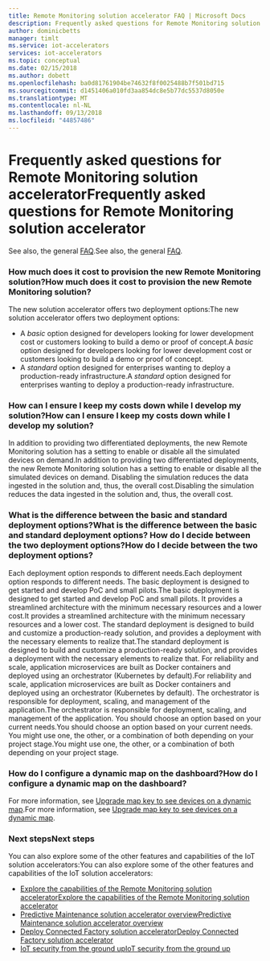 ```yaml
---
title: Remote Monitoring solution accelerator FAQ | Microsoft Docs
description: Frequently asked questions for Remote Monitoring solution accelerator
author: dominicbetts
manager: timlt
ms.service: iot-accelerators
services: iot-accelerators
ms.topic: conceptual
ms.date: 02/15/2018
ms.author: dobett
ms.openlocfilehash: ba0d81761904be74632f8f0025488b7f501bd715
ms.sourcegitcommit: d1451406a010fd3aa854dc8e5b77dc5537d8050e
ms.translationtype: MT
ms.contentlocale: nl-NL
ms.lasthandoff: 09/13/2018
ms.locfileid: "44857486"
---
```

# <a name="frequently-asked-questions-for-remote-monitoring-solution-accelerator"></a><span data-ttu-id="6fabe-103">Frequently asked questions for Remote Monitoring solution accelerator</span><span class="sxs-lookup"><span data-stu-id="6fabe-103">Frequently asked questions for Remote Monitoring solution accelerator</span></span>

<span data-ttu-id="6fabe-104">See also, the general [FAQ](iot-accelerators-faq.md).</span><span class="sxs-lookup"><span data-stu-id="6fabe-104">See also, the general [FAQ](iot-accelerators-faq.md).</span></span>

### <a name="how-much-does-it-cost-to-provision-the-new-remote-monitoring-solution"></a><span data-ttu-id="6fabe-105">How much does it cost to provision the new Remote Monitoring solution?</span><span class="sxs-lookup"><span data-stu-id="6fabe-105">How much does it cost to provision the new Remote Monitoring solution?</span></span>

<span data-ttu-id="6fabe-106">The new solution accelerator offers two deployment options:</span><span class="sxs-lookup"><span data-stu-id="6fabe-106">The new solution accelerator offers two deployment options:</span></span>

* <span data-ttu-id="6fabe-107">A *basic* option designed for developers looking for lower development cost or customers looking to build a demo or proof of concept.</span><span class="sxs-lookup"><span data-stu-id="6fabe-107">A *basic* option designed for developers looking for lower development cost or customers looking to build a demo or proof of concept.</span></span>
* <span data-ttu-id="6fabe-108">A *standard* option designed for enterprises wanting to deploy a production-ready infrastructure.</span><span class="sxs-lookup"><span data-stu-id="6fabe-108">A *standard* option designed for enterprises wanting to deploy a production-ready infrastructure.</span></span>

### <a name="how-can-i-ensure-i-keep-my-costs-down-while-i-develop-my-solution"></a><span data-ttu-id="6fabe-109">How can I ensure I keep my costs down while I develop my solution?</span><span class="sxs-lookup"><span data-stu-id="6fabe-109">How can I ensure I keep my costs down while I develop my solution?</span></span>

<span data-ttu-id="6fabe-110">In addition to providing two differentiated deployments, the new Remote Monitoring solution has a setting to enable or disable all the simulated devices on demand.</span><span class="sxs-lookup"><span data-stu-id="6fabe-110">In addition to providing two differentiated deployments, the new Remote Monitoring solution has a setting to enable or disable all the simulated devices on demand.</span></span> <span data-ttu-id="6fabe-111">Disabling the simulation reduces the data ingested in the solution and, thus, the overall cost.</span><span class="sxs-lookup"><span data-stu-id="6fabe-111">Disabling the simulation reduces the data ingested in the solution and, thus, the overall cost.</span></span>

### <a name="what-is-the-difference-between-the-basic-and-standard-deployment-options-how-do-i-decide-between-the-two-deployment-options"></a><span data-ttu-id="6fabe-112">What is the difference between the basic and standard deployment options?</span><span class="sxs-lookup"><span data-stu-id="6fabe-112">What is the difference between the basic and standard deployment options?</span></span> <span data-ttu-id="6fabe-113">How do I decide between the two deployment options?</span><span class="sxs-lookup"><span data-stu-id="6fabe-113">How do I decide between the two deployment options?</span></span>

<span data-ttu-id="6fabe-114">Each deployment option responds to different needs.</span><span class="sxs-lookup"><span data-stu-id="6fabe-114">Each deployment option responds to different needs.</span></span> <span data-ttu-id="6fabe-115">The basic deployment is designed to get started and develop PoC and small pilots.</span><span class="sxs-lookup"><span data-stu-id="6fabe-115">The basic deployment is designed to get started and develop PoC and small pilots.</span></span> <span data-ttu-id="6fabe-116">It provides a streamlined architecture with the minimum necessary resources and a lower cost.</span><span class="sxs-lookup"><span data-stu-id="6fabe-116">It provides a streamlined architecture with the minimum necessary resources and a lower cost.</span></span> <span data-ttu-id="6fabe-117">The standard deployment is designed to build and customize a production-ready solution, and provides a deployment with the necessary elements to realize that.</span><span class="sxs-lookup"><span data-stu-id="6fabe-117">The standard deployment is designed to build and customize a production-ready solution, and provides a deployment with the necessary elements to realize that.</span></span> <span data-ttu-id="6fabe-118">For reliability and scale, application microservices are built as Docker containers and deployed using an orchestrator (Kubernetes by default).</span><span class="sxs-lookup"><span data-stu-id="6fabe-118">For reliability and scale, application microservices are built as Docker containers and deployed using an orchestrator (Kubernetes by default).</span></span> <span data-ttu-id="6fabe-119">The orchestrator is responsible for deployment, scaling, and management of the application.</span><span class="sxs-lookup"><span data-stu-id="6fabe-119">The orchestrator is responsible for deployment, scaling, and management of the application.</span></span> <span data-ttu-id="6fabe-120">You should choose an option based on your current needs.</span><span class="sxs-lookup"><span data-stu-id="6fabe-120">You should choose an option based on your current needs.</span></span> <span data-ttu-id="6fabe-121">You might use one, the other, or a combination of both depending on your project stage.</span><span class="sxs-lookup"><span data-stu-id="6fabe-121">You might use one, the other, or a combination of both depending on your project stage.</span></span>

### <a name="how-do-i-configure-a-dynamic-map-on-the-dashboard"></a><span data-ttu-id="6fabe-122">How do I configure a dynamic map on the dashboard?</span><span class="sxs-lookup"><span data-stu-id="6fabe-122">How do I configure a dynamic map on the dashboard?</span></span>

<span data-ttu-id="6fabe-123">For more information, see [Upgrade map key to see devices on a dynamic map](https://github.com/Azure/azure-iot-pcs-remote-monitoring-dotnet/wiki/Developer-Reference-Guide#upgrade-map-key-to-see-devices-on-a-dynamic-map).</span><span class="sxs-lookup"><span data-stu-id="6fabe-123">For more information, see [Upgrade map key to see devices on a dynamic map](https://github.com/Azure/azure-iot-pcs-remote-monitoring-dotnet/wiki/Developer-Reference-Guide#upgrade-map-key-to-see-devices-on-a-dynamic-map).</span></span>

### <a name="next-steps"></a><span data-ttu-id="6fabe-124">Next steps</span><span class="sxs-lookup"><span data-stu-id="6fabe-124">Next steps</span></span>

<span data-ttu-id="6fabe-125">You can also explore some of the other features and capabilities of the IoT solution accelerators:</span><span class="sxs-lookup"><span data-stu-id="6fabe-125">You can also explore some of the other features and capabilities of the IoT solution accelerators:</span></span>

* [<span data-ttu-id="6fabe-126">Explore the capabilities of the Remote Monitoring solution accelerator</span><span class="sxs-lookup"><span data-stu-id="6fabe-126">Explore the capabilities of the Remote Monitoring solution accelerator</span></span>](quickstart-remote-monitoring-deploy.md)
* [<span data-ttu-id="6fabe-127">Predictive Maintenance solution accelerator overview</span><span class="sxs-lookup"><span data-stu-id="6fabe-127">Predictive Maintenance solution accelerator overview</span></span>](iot-accelerators-predictive-overview.md)
* [<span data-ttu-id="6fabe-128">Deploy Connected Factory solution accelerator</span><span class="sxs-lookup"><span data-stu-id="6fabe-128">Deploy Connected Factory solution accelerator</span></span>](quickstart-connected-factory-deploy.md)
* [<span data-ttu-id="6fabe-129">IoT security from the ground up</span><span class="sxs-lookup"><span data-stu-id="6fabe-129">IoT security from the ground up</span></span>](/azure/iot-fundamentals/iot-security-ground-up)
